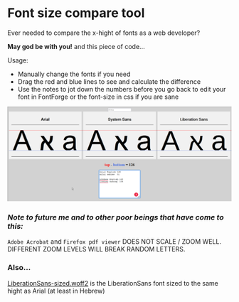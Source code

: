 # Font size compare tool
Ever needed to compare the x-hight of fonts as a web developer?

**May god be with you!** and this piece of code...

Usage:
* Manually change the fonts if you need
* Drag the red and blue lines to see and calculate the difference
* Use the notes to jot down the numbers before you go back to edit your font in FontForge or the font-size in css if you are sane



![ScreenShot](https://raw.githubusercontent.com/ronhasson/font-size-compare-tool/master/screenshot.jpg)

### *Note to future me and to other poor beings that have come to this:*
`Adobe Acrobat` and `Firefox pdf viewer` DOES NOT SCALE / ZOOM WELL. DIFFERENT ZOOM LEVELS WILL BREAK RANDOM LETTERS.

### Also...
[LiberationSans-sized.woff2](https://github.com/ronhasson/font-size-compare-tool/blob/master/LiberationSans-sized.woff2) is the LiberationSans font sized to the same hight as Arial (at least in Hebrew)
